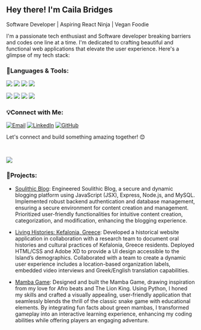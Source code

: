## Hey there!  I'm Caila Bridges
Software Developer | Aspiring React Ninja | Vegan Foodie 

I'm a passionate tech enthusiast and Software developer breaking barriers and codes one line at a time. I'm dedicated to crafting beautiful and functional web applications that elevate the user experience. Here's a glimpse of my tech stack:


### 🚀Languages & Tools:

[![](https://img.shields.io/badge/HTML-5E5E5E?style=for-the-badge&logo=html5&logoColor=white)](https://www.w3.org/html/)
[![](https://img.shields.io/badge/CSS-5E5E5E?style=for-the-badge&logo=css3&logoColor=white)](https://www.w3.org/Style/CSS/Overview.en.html)
[![](https://img.shields.io/badge/JavaScript-5E5E5E?style=for-the-badge&logo=javascript&logoColor=white)](https://developer.mozilla.org/en-US/docs/Web/JavaScript)
[![](https://img.shields.io/badge/Python-5E5E5E?style=for-the-badge&logo=python&logoColor=white)](https://www.python.org/)


[![](https://img.shields.io/badge/React-5E5E5E?style=for-the-badge&logo=react&logoColor=white)](https://reactjs.org/)
[![](https://img.shields.io/badge/Node.js-5E5E5E?style=for-the-badge&logo=node.js&logoColor=white)](https://nodejs.org/)
[![](https://img.shields.io/badge/Express-000000?style=for-the-badge&logo=express&logoColor=white)](https://expressjs.com/)
[![](https://img.shields.io/badge/MySQL-4479A1?style=for-the-badge&logo=mysql&logoColor=white)](https://www.mysql.com/)




### 💡Connect with Me:
[![Email](https://img.shields.io/badge/Email-gray?style=for-the-badge&logo=mail.ru&logoColor=white)](mailto:bridgescaila@gmail.com)
[![LinkedIn](https://img.shields.io/badge/LinkedIn-gray?style=for-the-badge&logo=linkedin&logoColor=white)](https://www.linkedin.com/in/caila-b-4b1362135/)
[![GitHub](https://img.shields.io/badge/GitHub-gray?style=for-the-badge&logo=github&logoColor=white)](https://github.com/cailabridges)

<p>Let's connect and build something amazing together! 😊</p> </br>

<!-- Buttons -->
<p align="left">
  <a href="https://cailabridges.github.io/" target="_blank">
    <img src="https://img.shields.io/badge/-Check%20out%20my%20portfolio-333333.svg?style=for-the-badge">
  </a>
</p>

### 🌟Projects:
- [Soulithic Blog](https://github.com/cailabridges/soulithic-blog/blob/main/README.md): Engineered Soulithic Blog, a secure and dynamic blogging platform using JavaScript (JSX), Express, Node.js, and MySQL. Implemented robust backend authentication and database management, ensuring a secure environment for content creation and management. Prioritized user-friendly functionalities for intuitive content creation, categorization, and modification, enhancing the blogging experience.

- [Living Histories: Kefalonia, Greece](https://github.com/cailabridges/project-1-living-histories/blob/main/README.md): Developed a historical website application in collaboration with a research team to document oral histories and cultural practices of Kefalonia, Greece residents. Deployed HTML/CSS and Adobe XD to provide a UI design accessible to the Island’s demographics. Collaborated with a team to create a dynamic user experience includes a location-based organization labels, embedded video interviews and Greek/English translation capabilities.
  
- [Mamba Game](https://github.com/cailabridges/project-1-mamba-game/blob/main/README.md): Designed and built the Mamba Game, drawing inspiration from my love for Afro beats and The Lion King. Using Python, I honed my skills and crafted a visually appealing, user-friendly application that seamlessly blends the thrill of the classic snake game with educational elements. By integrating fun facts about green mambas, I transformed gameplay into an interactive learning experience, enhancing my coding abilities while offering players an engaging adventure.



